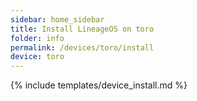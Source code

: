 ```yaml
---
sidebar: home_sidebar
title: Install LineageOS on toro
folder: info
permalink: /devices/toro/install
device: toro
---
```

{% include templates/device_install.md %}
